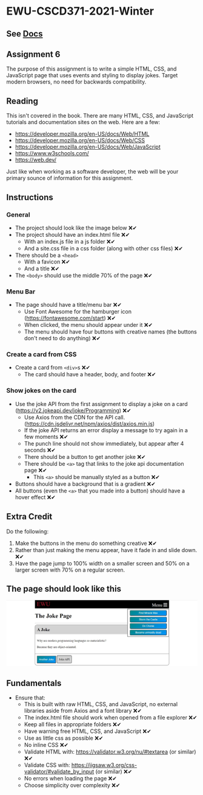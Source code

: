 ﻿# EWU-CSCD371-2021-Winter

## See [Docs](Docs)

## Assignment 6
The purpose of this assignment is to write a simple HTML, CSS, and JavaScript page that uses events and styling to display jokes. Target modern browsers, no need for backwards compatibility.

## Reading
This isn't covered in the book. There are many HTML, CSS, and JavaScript tutorials and documentation sites on the web. Here are a few:

- https://developer.mozilla.org/en-US/docs/Web/HTML
- https://developer.mozilla.org/en-US/docs/Web/CSS
- https://developer.mozilla.org/en-US/docs/Web/JavaScript
- https://www.w3schools.com/
- https://web.dev/

Just like when working as a software developer, the web will be your primary sounce of information for this assignment.

## Instructions

### General
- The project should look like the image below ❌✔
- The project should have an index.html file ❌✔
  - With an index.js file in a js folder ❌✔
  - And a site.css file in a css folder (along with other css files) ❌✔
- There should be a `<head>`
  - With a favicon ❌✔
  - And a title ❌✔
- The `<body>` should use the middle 70% of the page ❌✔

### Menu Bar
- The page should have a title/menu bar ❌✔
  - Use Font Awesome for the hamburger icon (https://fontawesome.com/start) ❌✔ 
  - When clicked, the menu should appear under it ❌✔
  - The menu should have four buttons with creative names (the buttons don't need to do anything) ❌✔

### Create a card from CSS
- Create a card from `<div>`s ❌✔
  - The card should have a header, body, and footer ❌✔

### Show jokes on the card
- Use the joke API from the first assignment to display a joke on a card (https://v2.jokeapi.dev/joke/Programming) ❌✔
  - Use Axios from the CDN for the API call. (https://cdn.jsdelivr.net/npm/axios/dist/axios.min.js)
  - If the joke API returns an error display a message to try again in a few moments ❌✔
  - The punch line should not show immediately, but appear after 4 seconds ❌✔
  - There should be a button to get another joke ❌✔
  - There should be `<a>` tag that links to the joke api documentation page ❌✔
    - This `<a>` should be manually styled as a button ❌✔
- Buttons should have a background that is a gradient ❌✔
- All buttons (even the `<a>` that you made into a button) should have a hover effect  ❌✔

## Extra Credit
Do the following:

1. Make the buttons in the menu do something creative ❌✔
2. Rather than just making the menu appear, have it fade in and slide down. ❌✔
3. Have the page jump to 100% width on a smaller screen and 50% on a larger screen with 70% on a regular screen.

## The page should look like this
![Page to Replicate](WebExample.jpg)

## Fundamentals
- Ensure that:
  - This is built with raw HTML, CSS, and JavaScript, no external libraries aside from Axios and a font library ❌✔
  - The index.html file should work when opened from a file explorer ❌✔
  - Keep all files in appropriate folders ❌✔
  - Have warning free HTML, CSS, and JavaScript ❌✔
  - Use as little css as possible ❌✔
  - No inline CSS ❌✔
  - Validate HTML with: https://validator.w3.org/nu/#textarea (or similar) ❌✔
  - Validate CSS with: https://jigsaw.w3.org/css-validator/#validate_by_input (or similar) ❌✔
  - No errors when loading the page ❌✔
  - Choose simplicity over complexity ❌✔

